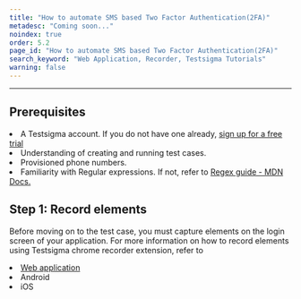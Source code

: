 ```yaml
---
title: "How to automate SMS based Two Factor Authentication(2FA)"
metadesc: "Coming soon..."
noindex: true
order: 5.2
page_id: "How to automate SMS based Two Factor Authentication(2FA)"
search_keyword: "Web Application, Recorder, Testsigma Tutorials"
warning: false
---
```


---

## **Prerequisites**

<li>A Testsigma account. If you do not have one already, <a href="https://testsigma.com/signup">sign up for a free trial</a></li>
<li>Understanding of creating and running test cases.</li>
<li>Provisioned phone numbers.</li>
<li>Familiarity with Regular expressions. If not, refer to <a href="https://developer.mozilla.org/en-US/docs/Web/JavaScript/Guide/Regular_Expressions">Regex guide - MDN Docs.</a></li>

## **Step 1: Record elements** 
<p>

Before moving on to the test case, you must capture elements on the login screen of your application. For more information on how to record elements using Testsigma chrome recorder extension, refer to
<li><a href="url">Web application </a></li>
<li>Android</li>
<li>iOS</li>

</p>
